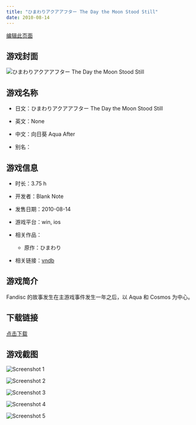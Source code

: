 ```yaml
---
title: "ひまわりアクアアフター The Day the Moon Stood Still"
date: 2010-08-14
---
```

[编辑此页面](https://github.com/ACG-3/ADV3-source/blob/main/source/_posts/games/%E3%81%B2%E3%81%BE%E3%82%8F%E3%82%8A%E3%82%A2%E3%82%AF%E3%82%A2%E3%82%A2%E3%83%95%E3%82%BF%E3%83%BC%20The%20Day%20the%20Moon%20Stood%20Still.md)

## 游戏封面

![ひまわりアクアアフター The Day the Moon Stood Still](https%3A//pan.timero.xyz/onedrive/img_lib_001/%E3%81%B2%E3%81%BE%E3%82%8F%E3%82%8A%E3%82%A2%E3%82%AF%E3%82%A2%E3%82%A2%E3%83%95%E3%82%BF%E3%83%BC%20The%20Day%20the%20Moon%20Stood%20Still_cover.avif)


## 游戏名称

- 日文：ひまわりアクアアフター The Day the Moon Stood Still
- 英文：None
- 中文：向日葵 Aqua After

- 别名：


## 游戏信息

- 时长：3.75 h
- 开发者：Blank Note
- 发售日期：2010-08-14
- 游戏平台：win, ios
- 相关作品：
   - 原作：ひまわり

- 相关链接：[vndb](https://vndb.org/v4876)


## 游戏简介

Fandisc 的故事发生在主游戏事件发生一年之后，以 Aqua 和 Cosmos 为中心。


## 下载链接

[点击下载](https://pan.timero.xyz/onedrive/adv_lib_001/%E3%81%B2%E3%81%BE%E3%82%8F%E3%82%8A%E3%82%A2%E3%82%AF%E3%82%A2%E3%82%A2%E3%83%95%E3%82%BF%E3%83%BC%20The%20Day%20the%20Moon%20Stood%20Still)


## 游戏截图


![Screenshot 1](https%3A//pan.timero.xyz/onedrive/img_lib_001/%E3%81%B2%E3%81%BE%E3%82%8F%E3%82%8A%E3%82%A2%E3%82%AF%E3%82%A2%E3%82%A2%E3%83%95%E3%82%BF%E3%83%BC%20The%20Day%20the%20Moon%20Stood%20Still_Screenshot_1.avif)

![Screenshot 2](https%3A//pan.timero.xyz/onedrive/img_lib_001/%E3%81%B2%E3%81%BE%E3%82%8F%E3%82%8A%E3%82%A2%E3%82%AF%E3%82%A2%E3%82%A2%E3%83%95%E3%82%BF%E3%83%BC%20The%20Day%20the%20Moon%20Stood%20Still_Screenshot_2.avif)

![Screenshot 3](https%3A//pan.timero.xyz/onedrive/img_lib_001/%E3%81%B2%E3%81%BE%E3%82%8F%E3%82%8A%E3%82%A2%E3%82%AF%E3%82%A2%E3%82%A2%E3%83%95%E3%82%BF%E3%83%BC%20The%20Day%20the%20Moon%20Stood%20Still_Screenshot_3.avif)

![Screenshot 4](https%3A//pan.timero.xyz/onedrive/img_lib_001/%E3%81%B2%E3%81%BE%E3%82%8F%E3%82%8A%E3%82%A2%E3%82%AF%E3%82%A2%E3%82%A2%E3%83%95%E3%82%BF%E3%83%BC%20The%20Day%20the%20Moon%20Stood%20Still_Screenshot_4.avif)

![Screenshot 5](https%3A//pan.timero.xyz/onedrive/img_lib_001/%E3%81%B2%E3%81%BE%E3%82%8F%E3%82%8A%E3%82%A2%E3%82%AF%E3%82%A2%E3%82%A2%E3%83%95%E3%82%BF%E3%83%BC%20The%20Day%20the%20Moon%20Stood%20Still_Screenshot_5.avif)

